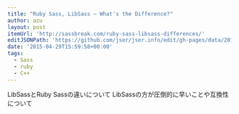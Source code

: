 ```yaml
---
title: "Ruby Sass, LibSass – What's the Difference?"
author: azu
layout: post
itemUrl: 'http://sassbreak.com/ruby-sass-libsass-differences/'
editJSONPath: 'https://github.com/jser/jser.info/edit/gh-pages/data/2015/04/index.json'
date: '2015-04-29T15:59:58+00:00'
tags:
  - Sass
  - ruby
  - C++
---
```

LibSassとRuby Sassの違いについて
LibSassの方が圧倒的に早いことや互換性について
